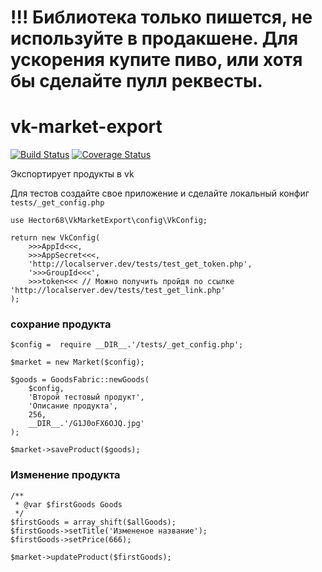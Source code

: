 # !!! Библиотека только пишется, не используйте в продакшене. Для ускорения купите пиво, или хотя бы сделайте пулл реквесты.

# vk-market-export
[![Build Status](https://travis-ci.org/Hector68/vk-market-export.svg?branch=master)](https://travis-ci.org/Hector68/vk-market-export) [![Coverage Status](https://coveralls.io/repos/github/Hector68/vk-market-export/badge.svg?branch=master)](https://coveralls.io/github/Hector68/vk-market-export?branch=master)

Экспортирует продукты в vk

Для тестов создайте свое приложение и сделайте локальный конфиг `tests/_get_config.php`
```
use Hector68\VkMarketExport\config\VkConfig;

return new VkConfig(
    >>>AppId<<<,
    >>>AppSecret<<<,
    'http://localserver.dev/tests/test_get_token.php',
    '>>>GroupId<<<',
    >>>token<<< // Можно получить пройдя по ссылке 'http://localserver.dev/tests/test_get_link.php'
);
```


### сохрание продукта
```
$config =  require __DIR__.'/tests/_get_config.php';

$market = new Market($config);

$goods = GoodsFabric::newGoods(
    $config,
    'Второй тестовый продукт',
    'Описание продукта',
    256,
    __DIR__.'/G1J0oFX6OJQ.jpg'
);

$market->saveProduct($goods);
```


### Изменение продукта

```
/**
 * @var $firstGoods Goods
 */
$firstGoods = array_shift($allGoods);
$firstGoods->setTitle('Измененое название');
$firstGoods->setPrice(666);

$market->updateProduct($firstGoods);
```